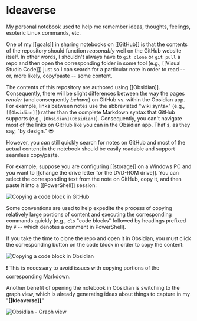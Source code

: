 # Ideaverse

My personal notebook used to help me remember ideas, thoughts, feelings, esoteric Linux commands, etc.

One of my [[goals]] in sharing notebooks on [[GitHub]] is that the contents of the repository should function *reasonably* well on the GitHub website itself. In other words, I shouldn't always have to `git clone` or `git pull` a repo and then open the corresponding folder in some tool (e.g., [[Visual Studio Code]]) just so I can search for a particular note in order to read -- or, more likely, copy/paste -- some content.

The contents of this repository are authored using [[Obsidian]]. Consequently, there will be slight differences between the way the pages *render* (and consequently *behave*) on GitHub vs. within the Obsidian app. For example, links between notes use the abbreviated "wiki syntax" (e.g., `[[Obsidian]]`) rather than the complete Markdown syntax that GitHub supports (e.g., `[Obsidian](Obsidian)`). Consequently, you can't navigate most of the links on GitHub like you can in the Obsidian app. That's, as they say, "by design." 😎

However, you *can* still quickly search for notes on GitHub and most of the actual content in the notebook should be easily readable and support seamless copy/paste.

For example, suppose you are configuring [[storage]] on a Windows PC and you want to [[change the drive letter for the DVD-ROM drive]]. You can select the corresponding text from the note on GitHub, copy it, and then paste it into a [[PowerShell]] session: 

![Copying a code block in GitHub](https://i.imgur.com/hrPsqC2.png)

Some conventions are used to help expedite the process of copying relatively large portions of content and executing the corresponding commands quickly (e.g., `cls` "code blocks" followed by headings prefixed by `#` -- which denotes a comment in PowerShell).

If you take the time to clone the repo and open it in Obsidian, you must click the corresponding button on the code block in order to copy the content:

![Copying a code block in Obsidian](https://i.imgur.com/JWkmqf0.png)

❗ This is necessary to avoid issues with copying portions of the corresponding Markdown.

Another benefit of opening the notebook in Obsidian is switching to the graph view, which is already generating ideas about things to capture in my "**[[Ideaverse]]**."

![Obsidian - Graph view](https://i.imgur.com/Fjn0dJT.png)


